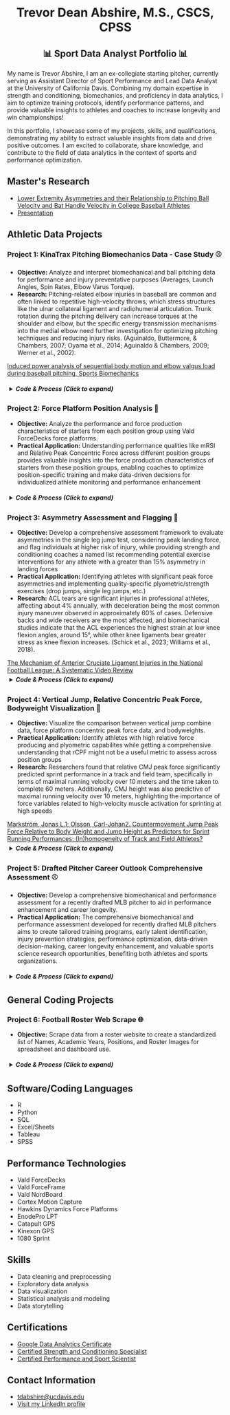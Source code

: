 <div align="center">
  <h1>Trevor Dean Abshire, M.S., CSCS, CPSS</h1>
  <h2>📊 Sport Data Analyst Portfolio 📊</h2>
</div>


My name is Trevor Abshire, I am an ex-collegiate starting pitcher, currently serving as Assistant Director of Sport Performance and Lead Data Analyst at the University of California Davis. Combining my domain expertise in strength and conditioning, biomechanics, and proficiency in data analytics, I aim to optimize training protocols, identify performance patterns, and provide valuable insights to athletes and coaches to increase longevity and win championships!

In this portfolio, I showcase some of my projects, skills, and qualifications, demonstrating my ability to extract valuable insights from data and drive positive outcomes. I am excited to collaborate, share knowledge, and contribute to the field of data analytics in the context of sports and performance optimization.

<h2>Master's Research</h2>

* [Lower Extremity Asymmetries and their Relationship to Pitching Ball Velocity and Bat Handle Velocity in College Baseball Athletes](https://github.com/ktrev123/Trevor-Abshire-Portfolio/blob/main/Portfolio/Masters_Capstone.pdf)
* [Presentation](https://docs.google.com/presentation/d/10ydEif7umHqHEWsaBuOOOHQtksEO0aB8/edit?usp=sharing&ouid=115347872039751181548&rtpof=true&sd=true)


<h2>Athletic Data Projects</h2>

<h3>Project 1: KinaTrax Pitching Biomechanics Data - Case Study ⚾</h3>

  <p>
    <ul>
      <li><strong>Objective:</strong> Analyze and interpret biomechanical and ball pitching data for performance and injury preventative purposes (Averages, Launch Angles, Spin Rates, Elbow Varus Torque).</li>
      <li><strong>Research:</strong> Pitching-related elbow injuries in baseball are common and often linked to repetitive high-velocity throws, which stress structures like the ulnar collateral ligament and radiohumeral articulation. Trunk rotation during the pitching delivery can increase torques at the shoulder and elbow, but the specific energy transmission mechanisms into the medial elbow need further investigation for optimizing pitching techniques and reducing injury risks. (Aguinaldo, Buttermore, & Chambers, 2007; Oyama et al., 2014; Aguinaldo & Chambers, 2009; Werner et al., 2002).</li>
    </ul> 
<p>
    <a href="https://www.tandfonline.com/doi/full/10.1080/14763141.2019.1696881">Induced power analysis of sequential body motion and elbow valgus load during baseball pitching, Sports Biomechanics</a>
</p>


<details>
  <summary style="cursor: pointer; padding: 5px; border-radius: 5px;"><strong><em>Code & Process (Click to expand)</em></strong></summary>
  <p>
    <a href="https://github.com/ktrev123/Trevor-Abshire-Portfolio/blob/main/Portfolio/Project3_Rcode.R">R Code</a>
  </p>
  
  <ol>
    <li>Find the Fastball (Pitch_Type) velocity (Pitch_Velocity) mean and standard deviation for each pitcher that threw in the game on 8/2/2022 for Team 2.<br>
      <img src="https://github.com/ktrev123/Trevor-Abshire-Portfolio/assets/138731104/3ef3e150-6604-4d16-ae25-025476dd1574" alt="image" width="600"></li>
   <li>Find the Breaking Ball (Pitch_Type; Group Slider & Curveball together) spin rate (Spin_Rate) mean and standard deviation for each pitcher that threw in the game on 8/3/2022 for Team 1.<br>
      <img src="https://github.com/ktrev123/Trevor-Abshire-Portfolio/assets/138731104/ad9f4d42-6fc4-4ab3-adee-baec91b98338" alt="image" width="600"></li>
    <li>Rank the Pitchers (id_pitcher) who allowed the 15 hardest batted ball exit velocities (Exit_Velocity) above 10-degrees of launch (Launch_Angle) in any game.<br>
      What pitch type (Pitch_Type) was thrown to the batter on each hit?<br>
      What was the launch angle (Launch_Angle) on each hit?<br>
      What was the result of each play (Play_Result)?<br>
      Bullet-point up to 3 primary insights you can derive from this ranking.<br>
      <img src="https://github.com/ktrev123/Trevor-Abshire-Portfolio/assets/138731104/0ce92d3e-6075-4006-bd53-359594c04aa8" alt="image" width="600">
      <ul>
        <li>11 out of 15 (73%) of the hardest hit pitches were fastballs, suggesting that weaker contact could be influenced with off-speed pitches</li>
        <li>Launch angles between 10 and 26 degrees often presented desirable play results (Single/HomeRun) while launch angles greater than 30 resulted in outs</li>
        <li>If a hitter can achieve high exit velocities (>100mph), coaches might consider implementing practice drills where hitters are encouraged to attack the ball within 10 to 26 degrees of launch angle</li>
      </ul>
    </li>
    <li>Is there a statistically significant difference in mean Elbow Varus Torque at Max Shoulder External Rotation (Elb_Var_Torque_MER) between Pitchers (id_pitcher) 800021 and 800098? (α _< 0.05)<br>
      <img src="https://github.com/ktrev123/Trevor-Abshire-Portfolio/assets/138731104/444ae7f0-710f-456b-8cc5-a9af778099d9" alt="image" width="600"><br>
      <img src="https://github.com/ktrev123/Trevor-Abshire-Portfolio/assets/138731104/21cf649e-d896-421f-8d0c-2165bc202e06" alt="image" width="600"></li>  
    <li>Based on your findings from Question 4, provide further analysis on where you would recommend biomechanical intervention with either pitcher.<br>

   Pitcher21 and Pitcher98 show a statistically significant difference in elbow varus torque at maximal external rotation while having similar average fastball and breaking ball velocities (Pitcher21 = 92.02/81.04mph, Pitcher98 = 92.71/82.35mph). This suggests that further investigation into Pitcher98's biomechanical capabilities is necessary.
Considering the anatomical requirements of both the lower and upper extremities along with the trunk and pelvis during the pitching delivery at time of max external rotation, four upper extremity metrics, two lower, one thoracic, and one pelvic metric were correlated against elbow varus torque at max external rotation and pitch velocity within the entire pitching staff. One lower extremity and one thoracic variable of interest were identified to have a moderate negative correlation with elbow varus torque at max external rotation within the entire pitching staff: Trunk_Lean_MER (r = -0.47) and Lead_Ankle_EvInv_MER (r = -0.38). A statistical analysis was performed to identify if Pitcher98 had significantly different trunk lean and lead ankle positioning than the rest of the pitching staff. An independent, non-parametric, statistical test showed that Pitcher98 has statistically significant differences in both trunk lean and lead ankle positioning at max external rotation in comparison to the rest of the pitching staff.
While individual pitching mechanics are infinitely unique in nature, these findings suggest assessing the biomechanical capabilities of Pitcher98’s trunk and lead ankle. Pitcher98 would likely benefit from a complete and detailed analysis of the stability and mobility of the lead ankle joint and thoracic spine. Meanwhile, assessment of the capabilities of the external and internal rotator musculature of the shoulder as well as scapulohumeral rhythm could provide further insight to the force accepting capabilities of Pitcher98’s medial elbow. It is also advised to monitor throwing volume and intensity for Pitcher98 given that he is undergoing significantly higher medial elbow forces compared to his teammate.

      
   <div style="display: flex;">
        <img src="https://github.com/ktrev123/Trevor-Abshire-Portfolio/assets/138731104/42e553de-5c53-490c-8827-27de46869084" alt="image" width="350">
        <img src="https://github.com/ktrev123/Trevor-Abshire-Portfolio/assets/138731104/d5e3694b-f8d4-4a30-b5c7-b50535316605" alt="image" width="350">
      </div>
      <div style="display: flex;">
        <img src="https://github.com/ktrev123/Trevor-Abshire-Portfolio/assets/138731104/cb67f3d5-9e4c-4e3e-9f2e-9a805bf6fcf5" alt="image" width="350">
        <img src="https://github.com/ktrev123/Trevor-Abshire-Portfolio/assets/138731104/381dc685-8136-4f46-9b6e-f4ff245aa180" alt="image" width="350">
      </div>
    </li>
  </ol>
</details>

<h3>Project 2: Force Platform Position Analysis 🏈</h3>

  <p>
    <ul>
      <li><strong>Objective:</strong> Analyze the performance and force production characteristics of starters from each position group using Vald ForceDecks force platforms.</li>
      <li><strong>Practical Application:</strong> Understanding performance qualities like mRSI and Relative Peak Concentric Force across different position groups provides valuable insights into the force production characteristics of starters from these position groups, enabling coaches to optimize position-specific training and make data-driven decisions for individualized athlete monitoring and performance enhancement</li>
    </ul>
  </p>


 <details>
  <summary style="cursor: pointer; padding: 5px; border-radius: 5px;"><strong><em>Code & Process (Click to expand)</em></strong></summary>
  <p>
    <a href="https://github.com/ktrev123/Trevor-Abshire-Portfolio/blob/main/Portfolio/PositionBoxplot.R">R Code</a>
  </p>
 
  <div style="display:flex; justify-content:center;">
    <img src="https://github.com/ktrev123/Trevor-Abshire-Portfolio/assets/138731104/b712e95d-55d7-4f49-ab35-d682fd8e5376" alt="mRSI by Position" style="width:400px; margin-right:10px;">
    <img src="https://github.com/ktrev123/Trevor-Abshire-Portfolio/assets/138731104/ee483c44-aa63-4f5d-861a-7246e16c18f5" alt="Relative Peak Force by Position" style="width:400px;">
  </div>
  
  <ul>
    <li>Processed and cleaned a substantial dataset consisting of over 1000 data points, meticulously eliminating null values and detecting systematic outliers to ensure data integrity and quality</li>
    <li>Employed advanced R coding techniques to filter and segment the dataset based on position groups, enabling focused analysis and generating insightful visualizations tailored to specific groups</li>
    <li>Leveraged data analytics and statistical modeling in R to identify position groups that exhibited specific requirements for improved reactive and concentric strength, allowing for targeted training interventions and performance optimization strategies</li>
  </ul>
</details>

<h3>Project 3: Asymmetry Assessment and Flagging 🏈</h3>

  <p>
    <ul>
      <li><strong>Objective:</strong> Develop a comprehensive assessment framework to evaluate asymmetries in the single leg jump test, considering peak landing force, and flag individuals at higher risk of injury, while providing strength and conditioning coaches a named list recommending potential exercise interventions for any athlete with a greater than 15% asymmetry in landing forces </li>
      <li><strong>Practical Application:</strong> Identifying athletes with significant peak force asymmetries and implementing quality-specific plyometric/strength exercises (drop jumps, single leg jumps, etc.) </li>
      <li><strong>Research:</strong> ACL tears are significant injuries in professional athletes, affecting about 4% annually, with deceleration being the most common injury maneuver observed in approximately 60% of cases. Defensive backs and wide receivers are the most affected, and biomechanical studies indicate that the ACL experiences the highest strain at low knee flexion angles, around 15°, while other knee ligaments bear greater stress as knee flexion increases. (Schick et al., 2023; Williams et al., 2018).</li>
    </ul>
  </p>
    <a href="https://www.ncbi.nlm.nih.gov/pmc/articles/PMC9970728/">The Mechanism of Anterior Cruciate Ligament Injuries in the National Football League: A Systematic Video Review</a>

    
<details>
  <summary style="cursor: pointer; padding: 5px; border-radius: 5px;"><strong><em>Code & Process (Click to expand)</em></strong></summary>
  <p>
    <a href="https://github.com/ktrev123/Trevor-Abshire-Portfolio/blob/main/Portfolio/SL_Jump.R">R Code</a>
  </p>
  
  <img src="https://github.com/ktrev123/Trevor-Abshire-Portfolio/assets/138731104/350cc536-0b0c-45aa-8945-abc935628d40" alt="Single Leg Jump Asymmetries" style="width:400px;">
  
  <ul>
    <li>Employed rigorous data cleaning techniques on a dataset comprising over 1000 data points, ensuring data integrity and quality</li>
    <li>Leveraged my expertise in human kinematics and understanding of football to identify eccentric landing capabilities as a relevant metric for analysis</li>
    <li>Developed a comprehensive data visualization showcasing the frequency of tests exhibiting different levels of asymmetry, providing valuable insights into the performance characteristics of the athletes</li>
  </ul>
</details>

<h3>Project 4: Vertical Jump, Relative Concentric Peak Force, Bodyweight Visualization 🏈</h3>

  <p>
    <ul>
      <li><strong>Objective:</strong> Visualize the comparison between vertical jump combine data, force platform concentric peak force data, and bodyweights.</li>
      <li><strong>Practical Application:</strong> Identify athletes with high relative force producing and plyometric capabilites while getting a comprehensive understanding that rCPF might not be a useful metric to assess across position groups</li>
      <li><strong>Research:</strong> Researchers found that relative CMJ peak force significantly predicted sprint performance in a track and field team, specifically in terms of maximal running velocity over 10 meters and the time taken to complete 60 meters. Additionally, CMJ height was also predictive of maximal running velocity over 10 meters, highlighting the importance of force variables related to high-velocity muscle activation for sprinting at high speeds</li>
    </ul>
  </p>
    <a href="https://pubmed.ncbi.nlm.nih.gov/22692108/">Markström, Jonas L.1; Olsson, Carl-Johan2. Countermovement Jump Peak Force Relative to Body Weight and Jump Height as Predictors for Sprint Running Performances: (In)homogeneity of Track and Field Athletes?</a>
<br>


<details>
  <summary style="cursor: pointer; padding: 5px; border-radius: 5px;"><strong><em>Code & Process (Click to expand)</em></strong></summary>
  <p>
    <a href="https://github.com/ktrev123/Trevor-Abshire-Portfolio/blob/main/Portfolio/Project5_Unamed.py">Python Code </a>
  </p>

  
  <img src="https://github.com/ktrev123/Trevor-Abshire-Portfolio/assets/138731104/9cf54465-9066-4a0f-ba9f-80c201a22a38" alt="VJ_rCPF_BW" style="width:400px;">
  
  <img src="https://github.com/ktrev123/Trevor-Abshire-Portfolio/assets/138731104/475f3448-5578-438d-b76f-1be64854febc" alt="VJ_rCPF_BW2" style="width:400px;">
  <ul>
    <li>Filtered a significant dataset (2500 data points) to find instances where athletes possessed combine jump test values,force plateform CMJ values, and a bodyweight value.</li>
    <li>Created an interactive scatter plot to visualize the relevance of the Relative Concentric Peak Force metric within a Division 1 football program. </li>
  </ul>
</details>

<h3>Project 5: Drafted Pitcher Career Outlook Comprehensive Assessment ⚾ </h3>
<p>
  <ul>
    <li><strong>Objective:</strong> Develop a comprehensive biomechanical and performance assessment for a recently drafted MLB pitcher to aid in performance enhancement and career longevity.</li>
    <li><strong>Practical Application:</strong> The comprehensive biomechanical and performance assessment developed for recently drafted MLB pitchers aims to create tailored training programs, early talent identification, injury prevention strategies, performance optimization, data-driven decision-making, career longevity enhancement, and valuable sports science research opportunities, benefiting both athletes and sports organizations.</li>
  </ul>
</p>

<details>
  <summary style="cursor: pointer; padding: 5px; border-radius: 5px;"><strong><em>Code & Process (Click to expand)</em></strong></summary>
  <p>
    <a href="https://github.com/ktrev123/Trevor-Abshire-Portfolio/blob/main/Portfolio/Angular_Velocity_Plot.py">Python Code 1 </a><br>
    <a href="https://github.com/ktrev123/Trevor-Abshire-Portfolio/blob/main/Portfolio/Kinematic_Sequence_Plot_UPDATED.py">Python Code 2 </a><br>
    <a href="https://github.com/ktrev123/Trevor-Abshire-Portfolio/blob/main/Portfolio/Trunk_Angles_Plot.py">Python Code 3 </a><br>
    <a href="https://github.com/ktrev123/Trevor-Abshire-Portfolio/blob/main/Portfolio/Drafted%20Pitcher%20Career%20Outlook%20Comprehensive%20Assessment.pdf">Asessment PDF</a>
  </p>

  <ul>
    <li>Created Kinematic Sequence Visualizations: Developed detailed visualizations of the kinematic sequence using data from multiple pitches captured by the Hawk-Eye motion capture system, providing valuable insights into the pitchers' biomechanics.</li>
    <li>Data Cleaning and Standardization: Successfully cleaned, standardized, and processed a vast dataset comprising over 10,000 data points from pitching motion capture, ensuring data accuracy and consistency for meaningful analysis.</li>
   <li>Equipment and Procedure Recommendations: Advised on the selection of appropriate equipment and established best practices and procedures to obtain high-quality, actionable data, enhancing the overall reliability of the assessment.</li>
  </ul>
</details>

<h2>General Coding Projects</h2>

<h3> Project 6: Football Roster Web Scrape 🌐 </h3>

 <p>
    <ul>
      <li><strong>Objective:</strong> Scrape data from a roster website to create a standardized list of Names, Academic Years, Positions, and Roster Images for spreadsheet and dashboard use.</li>
    </ul>
 
 <details>
  <summary style="cursor: pointer; padding: 5px; border-radius: 5px;"><strong><em>Code & Process (Click to expand)</em></strong></summary>
  <p>
    <a href="https://github.com/ktrev123/Trevor-Abshire-Portfolio/blob/main/Portfolio/RosterWebsiteScrape.py">Python Code</a>
  </p>
</details>


<h2>Software/Coding Languages</h2>
<ul>
  <li>R</li>
  <li>Python</li>
  <li>SQL</li>
  <li>Excel/Sheets</li>
  <li>Tableau</li>
  <li>SPSS</li>
</ul>

<h2>Performance Technologies</h2>
<ul>
  <li>Vald ForceDecks</li>
  <li>Vald ForceFrame</li>
  <li>Vald NordBoard</li>
  <li>Cortex Motion Capture</li>
  <li>Hawkins Dynamics Force Platforms</li>
  <li>EnodePro LPT</li>
  <li>Catapult GPS</li>
  <li>Kinexon GPS</li>
  <li>1080 Sprint</li>
</ul>

<h2>Skills</h2>
<ul>
  <li>Data cleaning and preprocessing</li>
  <li>Exploratory data analysis</li>
  <li>Data visualization</li>
  <li>Statistical analysis and modeling</li>
  <li>Data storytelling</li>
</ul>

<h2>Certifications</h2>
<ul>
  <li><a href="https://github.com/ktrev123/Trevor-Abshire-Portfolio/blob/main/Portfolio/Trevor_Abshire_Google_Data_Analytics_Certificate.pdf">Google Data Analytics Certificate</a></li>
  <li><a href="https://certificates.nsca.com/1f2cf9a0-1e9b-4211-beef-dd1277cbf97e#gs.2a323g">Certified Strength and Conditioning Specialist</a></li>
  <li><a href="https://certificates.nsca.com/cefcc200-5bd9-4352-bad9-fb8e8677ef4e#gs.2a32yo">Certified Performance and Sport Scientist</a></li>
</ul>

<h2>Contact Information</h2>
<ul>
  <li><a href="mailto:tdabshire@ucdavis.edu">tdabshire@ucdavis.edu</a></li>
  <li><a href="https://www.linkedin.com/in/trevorabshire/">Visit my LinkedIn profile</a></li>
</ul>
